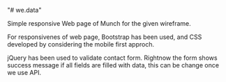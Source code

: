"# we.data" 

Simple responsive Web page of Munch for the given wireframe.

For responsivenes of web page, Bootstrap has been used, and CSS developed by considering the mobile first approch. 

jQuery has been used to validate contact form. Rightnow the form shows success message if all fields are filled with data, this can be change once we use API.

